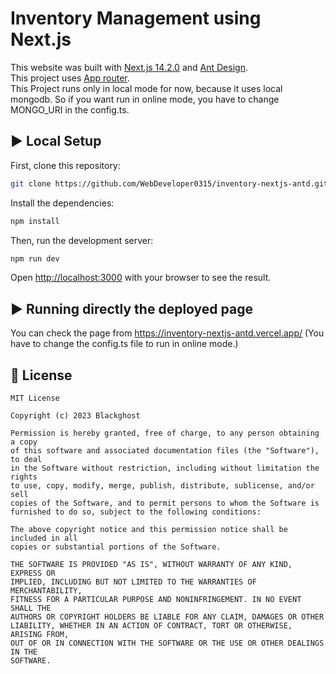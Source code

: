 # Inventory Management using Next.js

This website was built with [Next.js 14.2.0](https://nextjs.org/) and [Ant Design](https://ant.design/).<br/>
This project uses [App router](https://nextjs.org/docs).<br/>
This Project runs only in local mode for now, because it uses local mongodb.
So if you want run in online mode, you have to change MONGO_URI in the config.ts.

## :arrow_forward: Local Setup

First, clone this repository:

```bash
git clone https://github.com/WebDeveloper0315/inventory-nextjs-antd.git
```
Install the dependencies:

```bash
npm install
```

Then, run the development server:

```bash
npm run dev
```

Open [http://localhost:3000](http://localhost:3000) with your browser to see the result.

## ▶️ Running directly the deployed page

You can check the page from https://inventory-nextjs-antd.vercel.app/
(You have to change the config.ts file to run in online mode.)
## :handshake: License

```
MIT License

Copyright (c) 2023 Blackghost

Permission is hereby granted, free of charge, to any person obtaining a copy
of this software and associated documentation files (the "Software"), to deal
in the Software without restriction, including without limitation the rights
to use, copy, modify, merge, publish, distribute, sublicense, and/or sell
copies of the Software, and to permit persons to whom the Software is
furnished to do so, subject to the following conditions:

The above copyright notice and this permission notice shall be included in all
copies or substantial portions of the Software.

THE SOFTWARE IS PROVIDED "AS IS", WITHOUT WARRANTY OF ANY KIND, EXPRESS OR
IMPLIED, INCLUDING BUT NOT LIMITED TO THE WARRANTIES OF MERCHANTABILITY,
FITNESS FOR A PARTICULAR PURPOSE AND NONINFRINGEMENT. IN NO EVENT SHALL THE
AUTHORS OR COPYRIGHT HOLDERS BE LIABLE FOR ANY CLAIM, DAMAGES OR OTHER
LIABILITY, WHETHER IN AN ACTION OF CONTRACT, TORT OR OTHERWISE, ARISING FROM,
OUT OF OR IN CONNECTION WITH THE SOFTWARE OR THE USE OR OTHER DEALINGS IN THE
SOFTWARE.
```
